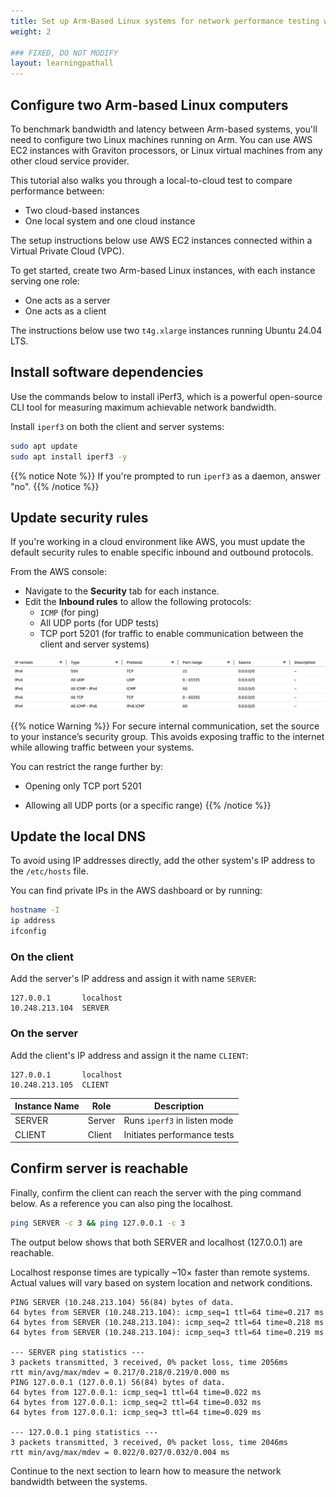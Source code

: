 ```yaml
---
title: Set up Arm-Based Linux systems for network performance testing with iPerf3
weight: 2

### FIXED, DO NOT MODIFY
layout: learningpathall
---
```


## Configure two Arm-based Linux computers

To benchmark bandwidth and latency between Arm-based systems, you'll need to configure two Linux machines running on Arm. You can use AWS EC2 instances with Graviton processors, or Linux virtual machines from any other cloud service provider.

This tutorial also walks you through a local-to-cloud test to compare performance between:

* Two cloud-based instances
* One local system and one cloud instance

The setup instructions below use AWS EC2 instances connected within a Virtual Private Cloud (VPC).

To get started, create two Arm-based Linux instances, with each instance serving one role:

* One acts as a server
* One acts as a client

The instructions below use two `t4g.xlarge` instances running Ubuntu 24.04 LTS. 

## Install software dependencies

Use the commands below to install iPerf3, which is a powerful open-source CLI tool for measuring maximum achievable network bandwidth. 

Install `iperf3` on both the client and server systems:

```bash
sudo apt update
sudo apt install iperf3 -y
```

{{% notice Note %}}
If you're prompted to run `iperf3` as a daemon, answer "no".
{{% /notice %}}

## Update security rules 

If you're working in a cloud environment like AWS, you must update the default security rules to enable specific inbound and outbound protocols. 

From the AWS console:

* Navigate to the **Security** tab for each instance. 
* Edit the **Inbound rules** to allow the following protocols:
    * `ICMP` (for ping)
    * All UDP ports (for UDP tests)
    * TCP port 5201 (for traffic to enable communication between the client and server systems) 

![example_traffic#center](./example_traffic_rules.png "Example traffic")

{{% notice Warning %}}
For secure internal communication, set the source to your instance’s security group. This avoids exposing traffic to the internet while allowing traffic between your systems.

You can restrict the range further by:

* Opening only TCP port 5201

* Allowing all UDP ports (or a specific range)
{{% /notice %}}

## Update the local DNS

To avoid using IP addresses directly, add the other system's IP address to the `/etc/hosts` file.

You can find private IPs in the AWS dashboard or by running:

```bash
hostname -I
ip address
ifconfig
```

### On the client

Add the server's IP address and assign it with name `SERVER`:

```output
127.0.0.1       localhost
10.248.213.104  SERVER
```

### On the server

Add the client's IP address and assign it the name `CLIENT`:

```output
127.0.0.1       localhost
10.248.213.105  CLIENT
```

| Instance Name | Role   | Description                        |
|---------------|--------|------------------------------------|
| SERVER        | Server | Runs `iperf3` in listen mode       |
| CLIENT        | Client | Initiates performance tests        |




## Confirm server is reachable

Finally, confirm the client can reach the server with the ping command below. As a reference you can also ping the localhost. 

```bash
ping SERVER -c 3 && ping 127.0.0.1 -c 3
```

The output below shows that both SERVER and localhost (127.0.0.1) are reachable. 

Localhost response times are typically ~10× faster than remote systems. Actual values will vary based on system location and network conditions.

```output
PING SERVER (10.248.213.104) 56(84) bytes of data.
64 bytes from SERVER (10.248.213.104): icmp_seq=1 ttl=64 time=0.217 ms
64 bytes from SERVER (10.248.213.104): icmp_seq=2 ttl=64 time=0.218 ms
64 bytes from SERVER (10.248.213.104): icmp_seq=3 ttl=64 time=0.219 ms

--- SERVER ping statistics ---
3 packets transmitted, 3 received, 0% packet loss, time 2056ms
rtt min/avg/max/mdev = 0.217/0.218/0.219/0.000 ms
PING 127.0.0.1 (127.0.0.1) 56(84) bytes of data.
64 bytes from 127.0.0.1: icmp_seq=1 ttl=64 time=0.022 ms
64 bytes from 127.0.0.1: icmp_seq=2 ttl=64 time=0.032 ms
64 bytes from 127.0.0.1: icmp_seq=3 ttl=64 time=0.029 ms

--- 127.0.0.1 ping statistics ---
3 packets transmitted, 3 received, 0% packet loss, time 2046ms
rtt min/avg/max/mdev = 0.022/0.027/0.032/0.004 ms
```

Continue to the next section to learn how to measure the network bandwidth between the systems.